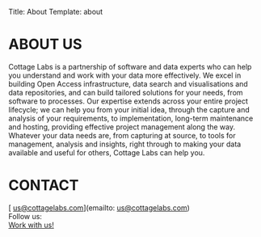 Title: About
Template: about

# ABOUT US

Cottage Labs is a partnership of software and data experts who can help you understand and work with your data more effectively. We excel in building Open Access infrastructure, data search and visualisations and data repositories, and can build tailored solutions for your needs, from software to processes.  Our expertise extends across your entire project lifecycle; we can help you from your initial idea, through the capture and analysis of your requirements, to implementation, long-term maintenance and hosting, providing effective project management along the way. Whatever your data needs are, from capturing at source, to tools for management, analysis and insights, right through to making your data available and useful for others, Cottage Labs can help you.

# CONTACT

<span class="tag tag--red">[<i class="fa fa-envelope"></i> us@cottagelabs.com](emailto: us@cottagelabs.com)</span><br>
Follow us: [<i class="fa fa-twitter"></i>](https://twitter.com/cottagelabs)<br>
[Work with us!](/workwithus)<br>


